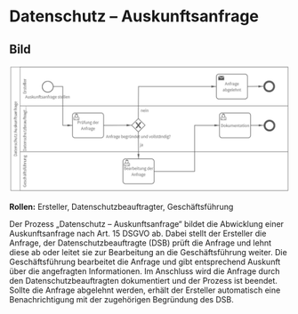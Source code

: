 # Datenschutz – Auskunftsanfrage
## Bild
<img src="./datenschutz-auskunftsanfrage.PNG">

**Rollen:** Ersteller, Datenschutzbeauftragter, Geschäftsführung


Der Prozess „Datenschutz – Auskunftsanfrage“ bildet die Abwicklung einer Auskunftsanfrage nach Art. 15 DSGVO ab.
Dabei stellt der Ersteller die Anfrage, der Datenschutzbeauftragte (DSB) prüft die Anfrage und lehnt diese ab oder leitet sie zur Bearbeitung an die Geschäftsführung weiter. Die Geschäftsführung bearbeitet die Anfrage und gibt entsprechend Auskunft über die angefragten Informationen. Im Anschluss wird die Anfrage durch den Datenschutzbeauftragten dokumentiert und der Prozess ist beendet. 
Sollte die Anfrage abgelehnt werden, erhält der Ersteller automatisch eine Benachrichtigung mit der zugehörigen Begründung des DSB.